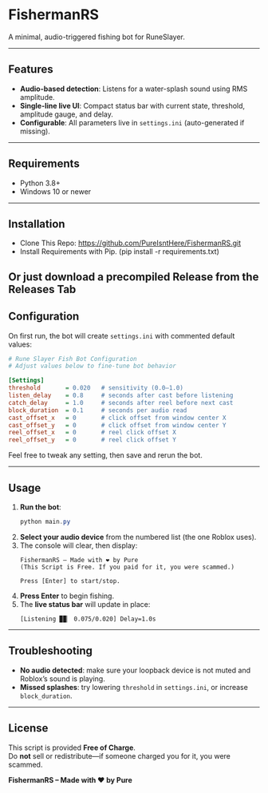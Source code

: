 # FishermanRS

A minimal, audio-triggered fishing bot for RuneSlayer.

---

## Features

- **Audio-based detection**: Listens for a water-splash sound using RMS amplitude.
- **Single-line live UI**: Compact status bar with current state, threshold, amplitude gauge, and delay.
- **Configurable**: All parameters live in `settings.ini` (auto-generated if missing).
---

## Requirements

- Python 3.8+  
- Windows 10 or newer
---

## Installation

- Clone This Repo: https://github.com/PureIsntHere/FishermanRS.git
- Install Requirements with Pip. (pip install -r requirements.txt)
   
**Or just download a precompiled Release from the Releases Tab**
---

## Configuration

On first run, the bot will create `settings.ini` with commented default values:

```ini
# Rune Slayer Fish Bot Configuration
# Adjust values below to fine-tune bot behavior

[Settings]
threshold       = 0.020   # sensitivity (0.0–1.0)
listen_delay    = 0.8     # seconds after cast before listening
catch_delay     = 1.0     # seconds after reel before next cast
block_duration  = 0.1     # seconds per audio read
cast_offset_x   = 0       # click offset from window center X
cast_offset_y   = 0       # click offset from window center Y
reel_offset_x   = 0       # reel click offset X
reel_offset_y   = 0       # reel click offset Y
```

Feel free to tweak any setting, then save and rerun the bot.

---

## Usage

1. **Run the bot**:
   ```powershell
   python main.py
   ```
2. **Select your audio device** from the numbered list (the one Roblox uses).
3. The console will clear, then display:
   ```
   FishermanRS – Made with ❤️ by Pure
   (This Script is Free. If you paid for it, you were scammed.)

   Press [Enter] to start/stop.
   ```
4. **Press Enter** to begin fishing.  
5. The **live status bar** will update in place:
   ```
   [Listening ▉▉▏ 0.075/0.020] Delay=1.0s
   ```
---

## Troubleshooting

- **No audio detected**: make sure your loopback device is not muted and Roblox’s sound is playing.
- **Missed splashes**: try lowering `threshold` in `settings.ini`, or increase `block_duration`.

---

## License

This script is provided **Free of Charge**.  
Do **not** sell or redistribute—if someone charged you for it, you were scammed.  

**FishermanRS – Made with ❤️ by Pure**  

